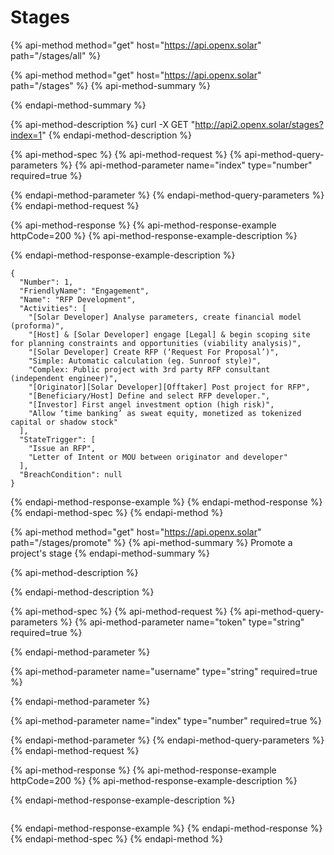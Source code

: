 # Stages

{% api-method method="get" host="https://api.openx.solar" path="/stages/all" %}

{% api-method method="get" host="https://api.openx.solar" path="/stages" %}
{% api-method-summary %}

{% endapi-method-summary %}

{% api-method-description %}
curl -X GET "http://api2.openx.solar/stages?index=1"
{% endapi-method-description %}

{% api-method-spec %}
{% api-method-request %}
{% api-method-query-parameters %}
{% api-method-parameter name="index" type="number" required=true %}

{% endapi-method-parameter %}
{% endapi-method-query-parameters %}
{% endapi-method-request %}

{% api-method-response %}
{% api-method-response-example httpCode=200 %}
{% api-method-response-example-description %}

{% endapi-method-response-example-description %}

```text
{
  "Number": 1,
  "FriendlyName": "Engagement",
  "Name": "RFP Development",
  "Activities": [
    "[Solar Developer] Analyse parameters, create financial model (proforma)",
    "[Host] & [Solar Developer] engage [Legal] & begin scoping site for planning constraints and opportunities (viability analysis)",
    "[Solar Developer] Create RFP (‘Request For Proposal’)",
    "Simple: Automatic calculation (eg. Sunroof style)",
    "Complex: Public project with 3rd party RFP consultant (independent engineer)",
    "[Originator][Solar Developer][Offtaker] Post project for RFP",
    "[Beneficiary/Host] Define and select RFP developer.",
    "[Investor] First angel investment option (high risk)",
    "Allow ‘time banking’ as sweat equity, monetized as tokenized capital or shadow stock"
  ],
  "StateTrigger": [
    "Issue an RFP",
    "Letter of Intent or MOU between originator and developer"
  ],
  "BreachCondition": null
}
```
{% endapi-method-response-example %}
{% endapi-method-response %}
{% endapi-method-spec %}
{% endapi-method %}

{% api-method method="get" host="https://api.openx.solar" path="/stages/promote" %}
{% api-method-summary %}
Promote a project's stage
{% endapi-method-summary %}

{% api-method-description %}

{% endapi-method-description %}

{% api-method-spec %}
{% api-method-request %}
{% api-method-query-parameters %}
{% api-method-parameter name="token" type="string" required=true %}

{% endapi-method-parameter %}

{% api-method-parameter name="username" type="string" required=true %}

{% endapi-method-parameter %}

{% api-method-parameter name="index" type="number" required=true %}

{% endapi-method-parameter %}
{% endapi-method-query-parameters %}
{% endapi-method-request %}

{% api-method-response %}
{% api-method-response-example httpCode=200 %}
{% api-method-response-example-description %}

{% endapi-method-response-example-description %}

```text

```
{% endapi-method-response-example %}
{% endapi-method-response %}
{% endapi-method-spec %}
{% endapi-method %}

